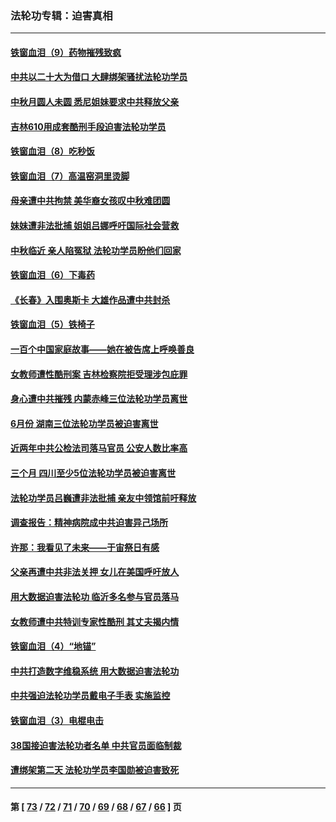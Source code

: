 ### 法轮功专辑：迫害真相
---
#### [铁窗血泪（9）药物摧残致疯](../../pages/nf4379/n13819243.md?09150430) 
#### [中共以二十大为借口 大肆绑架骚扰法轮功学员](../../pages/nf4379/n13819570.md?09150430) 
#### [中秋月圆人未圆 悉尼姐妹要求中共释放父亲](../../pages/nf4379/n13819642.md?09150430) 
#### [吉林610用成套酷刑手段迫害法轮功学员](../../pages/nf4379/n13814775.md?09150430) 
#### [铁窗血泪（8）吃秒饭](../../pages/nf4379/n13813761.md?09150430) 
#### [铁窗血泪（7）高温窑洞里烫脚](../../pages/nf4379/n13816073.md?09150430) 
#### [母亲遭中共拘禁 美华裔女孩叹中秋难团圆](../../pages/nf4379/n13815894.md?09150430) 
#### [妹妹遭非法批捕 姐姐吕娜呼吁国际社会营救](../../pages/nf4379/n13814832.md?09150430) 
#### [中秋临近 亲人陷冤狱 法轮功学员盼他们回家](../../pages/nf4379/n13814674.md?09150430) 
#### [铁窗血泪（6）下毒药](../../pages/nf4379/n13793192.md?09150430) 
#### [《长春》入围奥斯卡 大雄作品遭中共封杀](../../pages/nf4379/n13813594.md?09150430) 
#### [铁窗血泪（5）铁椅子](../../pages/nf4379/n13805871.md?09150430) 
#### [一百个中国家庭故事——她在被告席上呼唤善良](../../pages/nf4379/n13805472.md?09150430) 
#### [女教师遭性酷刑案 吉林检察院拒受理涉包庇罪](../../pages/nf4379/n13808837.md?09150430) 
#### [身心遭中共摧残 内蒙赤峰三位法轮功学员离世](../../pages/nf4379/n13808436.md?09150430) 
#### [6月份 湖南三位法轮功学员被迫害离世](../../pages/nf4379/n13807730.md?09150430) 
#### [近两年中共公检法司落马官员 公安人数比率高](../../pages/nf4379/n13807094.md?09150430) 
#### [三个月 四川至少5位法轮功学员被迫害离世](../../pages/nf4379/n13807221.md?09150430) 
#### [法轮功学员吕巍遭非法批捕 亲友中领馆前吁释放](../../pages/nf4379/n13806418.md?09150430) 
#### [调查报告：精神病院成中共迫害异己场所](../../pages/nf4379/n13806163.md?09150430) 
#### [许那：我看见了未来——于宙祭日有感](../../pages/nf4379/n13805469.md?09150430) 
#### [父亲再遭中共非法关押 女儿在美国呼吁放人](../../pages/nf4379/n13804643.md?09150430) 
#### [用大数据迫害法轮功 临沂多名参与官员落马](../../pages/nf4379/n13803374.md?09150430) 
#### [女教师遭中共特训专家性酷刑 其丈夫揭内情](../../pages/nf4379/n13802924.md?09150430) 
#### [铁窗血泪（4）“地锚”](../../pages/nf4379/n13801004.md?09150430) 
#### [中共打造数字维稳系统 用大数据迫害法轮功](../../pages/nf4379/n13799087.md?09150430) 
#### [中共强迫法轮功学员戴电子手表 实施监控](../../pages/nf4379/n13800403.md?09150430) 
#### [铁窗血泪（3）电棍电击](../../pages/nf4379/n13798789.md?09150430) 
#### [38国接迫害法轮功者名单 中共官员面临制裁](../../pages/nf4379/n13799696.md?09150430) 
#### [遭绑架第二天 法轮功学员李国勋被迫害致死](../../pages/nf4379/n13797464.md?09150430) 

---
#### 第 [ [73](./73.md?09150430) / [72](./72.md?09150430) / [71](./71.md?09150430) / [70](./70.md?09150430) / [69](./69.md?09150430) / [68](./68.md?09150430) / [67](./67.md?09150430) / [66](./66.md?09150430) ] 页
